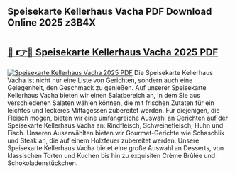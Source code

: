 ## Speisekarte Kellerhaus Vacha PDF Download Online 2025 z3B4X

# <h2><a href="http://gc6iho.nevu.top/?p=Speisekarte+Kellerhaus+Vacha">🔗 👉🔴 Speisekarte Kellerhaus Vacha 2025 PDF</a></h2>

[![Speisekarte Kellerhaus Vacha 2025 PDF](https://i.imgur.com/dBaPXMq.png)](http://gc6iho.nevu.top/?p=Speisekarte+Kellerhaus+Vacha)
Die Speisekarte Kellerhaus Vacha ist nicht nur eine Liste von Gerichten, sondern auch eine Gelegenheit, den Geschmack zu genießen. Auf unserer Speisekarte Kellerhaus Vacha bieten wir einen Salatbereich an, in dem Sie aus verschiedenen Salaten wählen können, die mit frischen Zutaten für ein leichtes und leckeres Mittagessen zubereitet werden. Für diejenigen, die Fleisch mögen, bieten wir eine umfangreiche Auswahl an Gerichten auf der Speisekarte Kellerhaus Vacha an: Rindfleisch, Schweinefleisch, Huhn und Fisch. Unseren Auserwählten bieten wir Gourmet-Gerichte wie Schaschlik und Steak an, die auf einem Holzfeuer zubereitet werden. Unsere Speisekarte Kellerhaus Vacha bietet eine große Auswahl an Desserts, von klassischen Torten und Kuchen bis hin zu exquisiten Crème Brûlée und Schokoladenstückchen.
